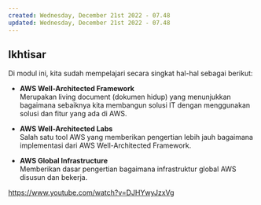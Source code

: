 ```yaml
---
created: Wednesday, December 21st 2022 - 07.48
updated: Wednesday, December 21st 2022 - 07.48
---
```

## Ikhtisar

Di modul ini, kita sudah mempelajari secara singkat hal-hal sebagai berikut:

-   **AWS Well-Architected Framework**  
    Merupakan living document (dokumen hidup) yang menunjukkan bagaimana sebaiknya kita membangun solusi IT dengan menggunakan solusi dan fitur yang ada di AWS.  
      
-   **AWS Well-Architected Labs**  
    Salah satu tool AWS yang memberikan pengertian lebih jauh bagaimana implementasi dari AWS Well-Architected Framework.  
      
-   **AWS Global Infrastructure**  
    Memberikan dasar pengertian bagaimana infrastruktur global AWS disusun dan bekerja.
    
https://www.youtube.com/watch?v=DJHYwyJzxVg